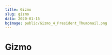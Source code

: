 ```yaml
---
title: Gizmo
slug: gizmo
data: 2020-01-15
bgImage: public/Gizmo_4_President_Thumbnail.png
---
```

# Gizmo